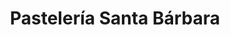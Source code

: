 ---
title: "Pastelería Santa Bárbara"
url: /mar-del-plata/pasteleria-santa-barbara/
shop: Konditorei
---